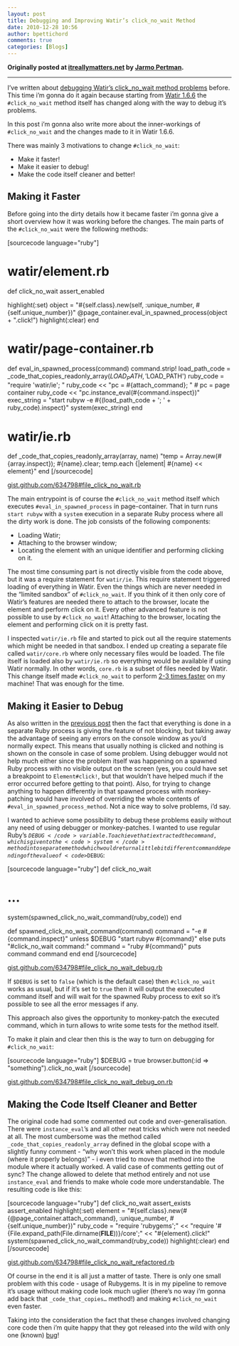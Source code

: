 ```yaml
---
layout: post
title: Debugging and Improving Watir’s click_no_wait Method
date: 2010-12-28 10:56
author: bpettichord
comments: true
categories: [Blogs]
---
```

<strong>Originally posted at <a href="http://www.itreallymatters.net/post/1366392123/debugging-and-improving-watirs-click-no-wait-method">itreallymatters.net</a> by <a href="http://www.itreallymatters.net/">Jarmo Pertman</a>.</strong>

<hr />

I’ve written about <a href="http://www.itreallymatters.net/post/378669758/debugging-watirs-click-no-wait-method-problems">debugging Watir’s click_no_wait method problems</a> before. This time i’m gonna do it again because starting from <a href="http://rubygems.org/gems/watir">Watir 1.6.6</a> the <code>#click_no_wait</code> method itself has changed along with the way to debug it’s problems.

In this post i’m gonna also write more about the inner-workings of <code>#click_no_wait</code> and the changes made to it in Watir 1.6.6.

There was mainly 3 motivations to change <code>#click_no_wait</code>:

<ul>
	<li>Make it faster!</li>
	<li>Make it easier to debug!</li>
	<li>Make the code itself cleaner and better!</li>
</ul>

<h2>Making it Faster</h2>

Before going into the dirty details how it became faster i’m gonna give a short overview how it was working before the changes. The main parts of the <code>#click_no_wait</code> were the following methods:

[sourcecode language="ruby"]
# watir/element.rb
def click_no_wait
  assert_enabled

  highlight(:set)
  object = &quot;#{self.class}.new(self, :unique_number, #{self.unique_number})&quot;
  @page_container.eval_in_spawned_process(object + &quot;.click!&quot;)
  highlight(:clear)
end

# watir/page-container.rb
def eval_in_spawned_process(command)
  command.strip!
  load_path_code = _code_that_copies_readonly_array($LOAD_PATH, '$LOAD_PATH')
  ruby_code = &quot;require 'watir/ie'; &quot;
  ruby_code &lt;&lt; &quot;pc = #{attach_command}; &quot; # pc = page container
  ruby_code &lt;&lt; &quot;pc.instance_eval(#{command.inspect})&quot;
  exec_string = &quot;start rubyw -e #{(load_path_code + '; ' + ruby_code).inspect}&quot;
  system(exec_string)
end

# watir/ie.rb
def _code_that_copies_readonly_array(array, name)
  &quot;temp = Array.new(#{array.inspect}); #{name}.clear; temp.each {|element| #{name} &lt;&lt; element}&quot;
end
[/sourcecode]

<a href="https://gist.github.com/634798#file_click_no_wait.rb">gist.github.com/634798#file_click_no_wait.rb</a>

The main entrypoint is of course the <code>#click_no_wait</code> method itself which executes <code>#eval_in_spawned_process</code> in page-container. That in turn runs <code>start rubyw</code> with a <code>system</code> execution in a separate Ruby process where all the dirty work is done. The job consists of the following components:

<ul>
	<li>Loading Watir;</li>
	<li>Attaching to the browser window;</li>
	<li>Locating the element with an unique identifier and performing clicking on it.</li>
</ul>

The most time consuming part is not directly visible from the code above, but it was a require statement for <code>watir/ie</code>. This require statement triggered loading of everything in Watir. Even the things which are never needed in the “limited sandbox” of <code>#click_no_wait</code>. If you think of it then only core of Watir’s features are needed there to attach to the browser, locate the element and perform click on it. Every other advanced feature is not possible to use by <code>#click_no_wait</code>! Attaching to the browser, locating the element and performing click on it is pretty fast.

I inspected <code>watir/ie.rb</code> file and started to pick out all the require statements which might be needed in that sandbox. I ended up creating a separate file called <code>watir/core.rb</code> where only necessary files would be loaded. The file itself is loaded also by <code>watir/ie.rb</code> so everything would be available if using Watir normally. In other words, <code>core.rb</code> is a subset of files needed by Watir. This change itself made <code>#click_no_wait</code> to perform <a href="http://jira.openqa.org/browse/WTR-449">2-3 times faster</a> on my machine! That was enough for the time.

<h2>Making it Easier to Debug</h2>

As also written in the <a href="http://www.itreallymatters.net/post/378669758/debugging-watirs-click-no-wait-method-problems">previous post</a> then the fact that everything is done in a separate Ruby process is giving the feature of not blocking, but taking away the advantage of seeing any errors on the console window as you’d normally expect. This means that usually nothing is clicked and nothing is shown on the console in case of some problem. Using debugger would not help much either since the problem itself was happening on a spawned Ruby process with no visible output on the screen (yes, you could have set a breakpoint to <code>Element#click!</code>, but that wouldn’t have helped much if the error occurred before getting to that point). Also, for trying to change anything to happen differently in that spawned process with monkey-patching would have involved of overriding the whole contents of <code>#eval_in_spawned_process_method</code>. Not a nice way to solve problems, i’d say.

I wanted to achieve some possibility to debug these problems easily without any need of using debugger or monkey-patches. I wanted to use regular Ruby’s <code>$DEBUG</code> variable. To achieve that i extracted the command, which is given to the <code>system</code> method into separate method which would return a little bit different command depending of the value of <code>$DEBUG</code>:

[sourcecode language="ruby"]
def click_no_wait
  # ...
  system(spawned_click_no_wait_command(ruby_code))
end

def spawned_click_no_wait_command(command)
  command = &quot;-e #{command.inspect}&quot;
  unless $DEBUG
    &quot;start rubyw #{command}&quot;
  else
    puts &quot;#click_no_wait command:&quot;
    command = &quot;ruby #{command}&quot;
    puts command
    command
  end
end
[/sourcecode]

<a href="https://gist.github.com/634798#file_click_no_wait_debug.rb">gist.github.com/634798#file_click_no_wait_debug.rb</a>

If <code>$DEBUG</code> is set to <code>false</code> (which is the default case) then <code>#click_no_wait</code> works as usual, but if it’s set to <code>true</code> then it will output the executed command itself and will wait for the spawned Ruby process to exit so it’s possible to see all the error messages if any.

This approach also gives the opportunity to monkey-patch the executed command, which in turn allows to write some tests for the method itself.

To make it plain and clear then this is the way to turn on debugging for <code>#click_no_wait</code>:

[sourcecode language="ruby"]
$DEBUG = true
browser.button(:id =&gt; &quot;something&quot;).click_no_wait
[/sourcecode]

<a href="https://gist.github.com/634798#file_click_no_wait_debug_on.rb">gist.github.com/634798#file_click_no_wait_debug_on.rb</a>

<h2>Making the Code Itself Cleaner and Better</h2>

The original code had some commented out code and over-generalisation. There were <code>instance_eval</code>’s and all other neat tricks which were not needed at all. The most cumbersome was the method called <code>_code_that_copies_readonly_array</code> defined in the global scope with a slightly funny comment - “why won’t this work when placed in the module (where it properly belongs)” - i even tried to move that method into the module where it actually worked. A valid case of comments getting out of sync? The change allowed to delete that method entirely and not use <code>instance_eval</code> and friends to make whole code more understandable. The resulting code is like this:

[sourcecode language="ruby"]
def click_no_wait
  assert_exists
  assert_enabled
  highlight(:set)
  element = &quot;#{self.class}.new(#{@page_container.attach_command}, :unique_number, #{self.unique_number})&quot;
  ruby_code = &quot;require 'rubygems';&quot; &lt;&lt;
          &quot;require '#{File.expand_path(File.dirname(__FILE__))}/core';&quot; &lt;&lt;
          &quot;#{element}.click!&quot;
  system(spawned_click_no_wait_command(ruby_code))
  highlight(:clear)
end
[/sourcecode]

<a href="https://gist.github.com/634798#file_click_no_wait_refactored.rb">gist.github.com/634798#file_click_no_wait_refactored.rb</a>

Of course in the end it is all just a matter of taste. There is only one small problem with this code - usage of Rubygems. It is in my pipeline to remove it’s usage without making code look much uglier (there’s no way i’m gonna add back that <code>_code_that_copies…</code> method!) and making <code>#click_no_wait</code> even faster.

Taking into the consideration the fact that these changes involved changing core code then i’m quite happy that they got released into the wild with only one (known) <a href="http://jira.openqa.org/browse/WTR-459">bug</a>!
